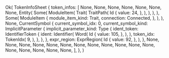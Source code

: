 Ok(
    TokenInfoSheet {
        token_infos: [
            None,
            None,
            None,
            None,
            None,
            None,
            None,
            Entity(
                Some(
                    ModuleItem(
                        Trait(
                            TraitPath(
                                Id {
                                    value: 24,
                                },
                            ),
                        ),
                    ),
                ),
                Some(
                    ModuleItem {
                        module_item_kind: Trait,
                        connection: Connected,
                    },
                ),
            ),
            None,
            CurrentSymbol {
                current_symbol_idx: 0,
                current_symbol_kind: ImplicitParameter {
                    implicit_parameter_kind: Type {
                        ident_token: IdentifierToken {
                            ident: Identifier(
                                Word(
                                    Id {
                                        value: 105,
                                    },
                                ),
                            ),
                            token_idx: TokenIdx(
                                9,
                            ),
                        },
                    },
                },
                expr_region: ExprRegion(
                    Id {
                        value: 92,
                    },
                ),
            },
            None,
            None,
            None,
            None,
            None,
            None,
            None,
            None,
            None,
            None,
            None,
            None,
            None,
            None,
            None,
            None,
            None,
        ],
    },
)